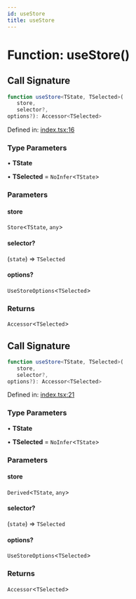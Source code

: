 ```yaml
---
id: useStore
title: useStore
---
```


<!-- DO NOT EDIT: this page is autogenerated from the type comments -->

# Function: useStore()

## Call Signature

```ts
function useStore<TState, TSelected>(
   store, 
   selector?, 
options?): Accessor<TSelected>
```

Defined in: [index.tsx:16](https://github.com/TanStack/store/blob/main/packages/solid-store/src/index.tsx#L16)

### Type Parameters

• **TState**

• **TSelected** = `NoInfer`\<`TState`\>

### Parameters

#### store

`Store`\<`TState`, `any`\>

#### selector?

(`state`) => `TSelected`

#### options?

`UseStoreOptions`\<`TSelected`\>

### Returns

`Accessor`\<`TSelected`\>

## Call Signature

```ts
function useStore<TState, TSelected>(
   store, 
   selector?, 
options?): Accessor<TSelected>
```

Defined in: [index.tsx:21](https://github.com/TanStack/store/blob/main/packages/solid-store/src/index.tsx#L21)

### Type Parameters

• **TState**

• **TSelected** = `NoInfer`\<`TState`\>

### Parameters

#### store

`Derived`\<`TState`, `any`\>

#### selector?

(`state`) => `TSelected`

#### options?

`UseStoreOptions`\<`TSelected`\>

### Returns

`Accessor`\<`TSelected`\>
